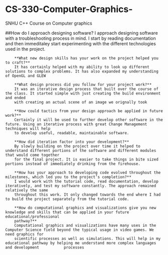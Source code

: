 # CS-330-Computer-Graphics-
SNHU C++ Course on Computer graphics

   ##How do I approach designing software?
    I approach designing software with a troubleshooting process in mind. I start by reading documentation and then immeditaley start experimenting with the different technologies used in the project.
    
        **What new design skills has your work on the project helped you to craft?**
        It has certainly helped with my ability to look up different solutions to complex problems. It has also expanded my understanding of OpenGL and GLEW
        
        **What design process did you follow for your project work?**
        It was an iterative design process that built over the course of the class. It started simple with just creating the build environment and ended
        with creating an actual scene of an image we orignally took
        
        **How could tactics from your design approach be applied in future work?**
        Certainly it will be used to further develop other software in the future. Using an iterative process with great Change Management techniques will help
        to develop useful, readable, maintainable software.
        
        **How did iteration factor into your development?**
        By slowly building on the project over time it helped to understand different portions of the software and different modules that would come together 
        for the final project. It is easier to take things in bite sized portions instead of immediately drinking from the firehouse.
        
        **How has your approach to developing code evolved throughout the milestones, which led you to the project’s completion?**
        I would work with the tutorial code, read documentation, develop iteratively, and test my software constantly. The approach remained relatively the same
        throughout this work. It only changed towards the end where I had to build the project separately from the tutorial code.
      
        **How do computational graphics and visualizations give you new knowledge and skills that can be applied in your future educational/professional
        pathway?**
        Computational graphics and visualizations have many uses in the Computer Science field beyond the typical usage in video games. We need graphics for 
        scientific processes as well as simulations. This will help in my educational pathway by helping me understand more complex languages and development           processes

